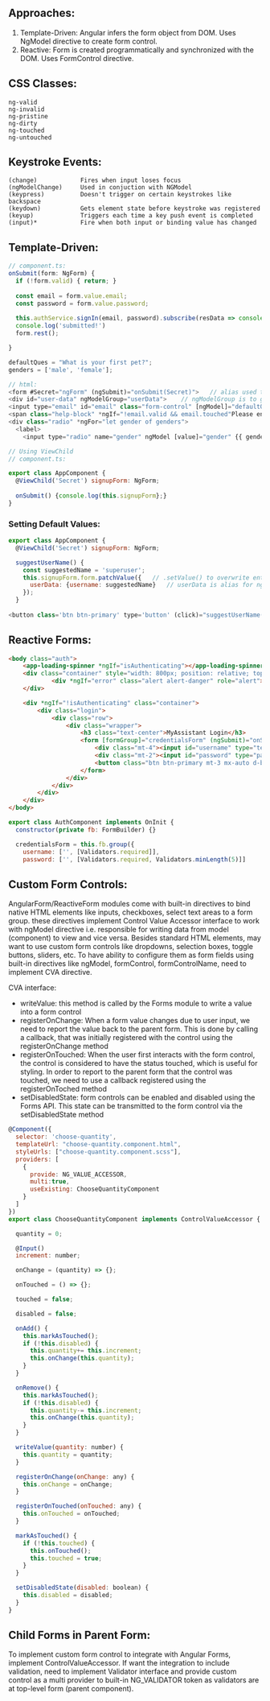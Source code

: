 ## Approaches:
1) Template-Driven: Angular infers the form object from DOM. Uses NgModel directive to create form control.
2) Reactive: Form is created programmatically and synchronized with the DOM. Uses FormControl directive.

## CSS Classes:
```
ng-valid
ng-invalid
ng-pristine
ng-dirty
ng-touched
ng-untouched
```

## Keystroke Events:
```
(change)            Fires when input loses focus
(ngModelChange)     Used in conjuction with NGModel
(keypress)          Doesn't trigger on certain keystrokes like backspace
(keydown)           Gets element state before keystroke was registered
(keyup)             Triggers each time a key push event is completed
(input)*            Fire when both input or binding value has changed
```

## Template-Driven:
```javascript
// component.ts:
onSubmit(form: NgForm) {
  if (!form.valid) { return; }
  
  const email = form.value.email;
  const password = form.value.password;
  
  this.authService.signIn(email, password).subscribe(resData => console.log(resData), error => console.log(error));
  console.log('submitted!')
  form.rest();

}

defaultQues = "What is your first pet?"; 
genders = ['male', 'female'];

// html:
<form #Secret="ngForm" (ngSubmit)="onSubmit(Secret)">   // alias used to get access to form
<div id="user-data" ngModelGroup="userData">    // ngModelGroup is to group data
<input type="email" id="email" class="form-control" [ngModel]="defaultQues" name="email" required email #email="ngModel">  // input is registered to "name"
<span class="help-block" *ngIf="!email.valid && email.touched"Please enter a valid email </span>
<div class="radio" *ngFor="let gender of genders">
  <label>
    <input type="radio" name="gender" ngModel [value]="gender" {{ gender }}>
```
```javascript
// Using ViewChild
// component.ts:

export class AppComponent {
  @ViewChild('Secret') signupForm: NgForm;
  
  onSubmit() {console.log(this.signupForm};}
}
```
### Setting Default Values:
```javascript
export class AppComponent {
  @ViewChild('Secret') signupForm: NgForm;

  suggestUserName() {
    const suggestedName = 'superuser';
    this.signupForm.form.patchValue({   // .setValue() to overwrite entire form
      userData: {username: suggestedName}   // userData is alias for ngModelGroup, username is id from input
    });
  }
  
<button class='btn btn-primary' type='button' (click)="suggestUserName()">Suggest a name</button>
```
## Reactive Forms:
```html
<body class="auth">
    <app-loading-spinner *ngIf="isAuthenticating"></app-loading-spinner>
    <div class="container" style="width: 800px; position: relative; top: 100px; text-align: center">
            <div *ngIf="error" class="alert alert-danger" role="alert"><h4>Login was unsuccessful. {{ errorMessage }}</h4></div>
    </div>

    <div *ngIf="!isAuthenticating" class="container">
        <div class="login">
            <div class="row">
                <div class="wrapper">
                    <h3 class="text-center">MyAssistant Login</h3>
                    <form [formGroup]="credentialsForm" (ngSubmit)="onSubmit()">
                        <div class="mt-4"><input id="username" type="text" class="form-control" placeholder="Your username" formControlName="username"></div>
                        <div class="mt-2"><input id="password" type="password" class="form-control" placeholder="Your password" formControlName="password"></div>
                        <button class="btn btn-primary mt-3 mx-auto d-block" type="submit" [disabled]="!credentialsForm.valid">Submit</button>
                    </form>
                </div>
            </div>
        </div>
    </div>
</body>
```
```javascript
export class AuthComponent implements OnInit {
  constructor(private fb: FormBuilder) {}

  credentialsForm = this.fb.group({
    username: ['', [Validators.required]], 
    password: ['', [Validators.required, Validators.minLength(5)]]
```

## Custom Form Controls:
AngularForm/ReactiveForm modules come with built-in directives to bind native HTML elements like inputs, checkboxes, select text areas to a form group. these directives implement Control Value Accessor interface to work with ngModel directive i.e. responsible for writing data from model (component) to view and vice versa. Besides standard HTML elements, may want to use custom form controls like dropdowns, selection boxes, toggle buttons, sliders, etc. To have ability to configure them as form fields using built-in directives like ngModel, formControl, formControlName, need to implement CVA directive.

CVA interface:
- writeValue: this method is called by the Forms module to write a value into a form control
- registerOnChange: When a form value changes due to user input, we need to report the value back to the parent form. This is done by calling a callback, that was initially registered with the control using the registerOnChange method
- registerOnTouched: When the user first interacts with the form control, the control is considered to have the status touched, which is useful for styling. In order to report to the parent form that the control was touched, we need to use a callback registered using the registerOnToched method
- setDisabledState: form controls can be enabled and disabled using the Forms API. This state can be transmitted to the form control via the setDisabledState method

```javascript
@Component({
  selector: 'choose-quantity',
  templateUrl: "choose-quantity.component.html",
  styleUrls: ["choose-quantity.component.scss"],
  providers: [
    {
      provide: NG_VALUE_ACCESSOR,
      multi:true,
      useExisting: ChooseQuantityComponent
    }
  ]
})
export class ChooseQuantityComponent implements ControlValueAccessor {

  quantity = 0;

  @Input()
  increment: number;

  onChange = (quantity) => {};

  onTouched = () => {};

  touched = false;

  disabled = false;

  onAdd() {
    this.markAsTouched();
    if (!this.disabled) {
      this.quantity+= this.increment;
      this.onChange(this.quantity);
    }
  }

  onRemove() {
    this.markAsTouched();
    if (!this.disabled) {
      this.quantity-= this.increment;
      this.onChange(this.quantity);
    }
  }

  writeValue(quantity: number) {
    this.quantity = quantity;
  }

  registerOnChange(onChange: any) {
    this.onChange = onChange;
  }

  registerOnTouched(onTouched: any) {
    this.onTouched = onTouched;
  }

  markAsTouched() {
    if (!this.touched) {
      this.onTouched();
      this.touched = true;
    }
  }

  setDisabledState(disabled: boolean) {
    this.disabled = disabled;
  }
}
```


## Child Forms in Parent Form:
To implement custom form control to integrate with Angular Forms, implement ControlValueAccessor. If want the integration to include validation, need to implement Validator interface and provide custom control as a multi provider to built-in NG_VALIDATOR token as validators are at top-level form (parent component).

